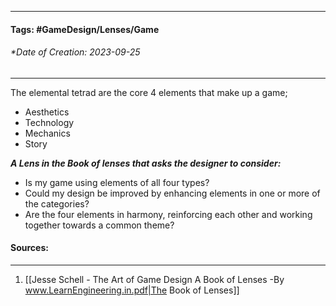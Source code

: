 __________________________________________________________________________
#### **Tags:** #GameDesign/Lenses/Game   
###### *Date of Creation: 2023-09-25
__________________________________________________________________________

The elemental tetrad are the core 4 elements that make up a game; 
- Aesthetics
- Technology
- Mechanics
- Story

***A Lens in the Book of lenses that asks the designer to consider:***
- Is my game using elements of all four types?
- Could my design be improved by enhancing elements in one or more of the categories?
- Are the four elements in harmony, reinforcing each other and working together towards a common theme?
#### Sources:
__________________________________________________________________________
1. [[Jesse Schell - The Art of Game Design A Book of Lenses -By www.LearnEngineering.in.pdf|The Book of Lenses]]